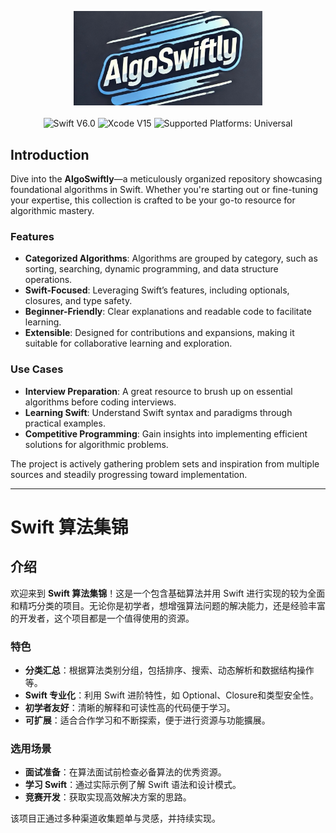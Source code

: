 <p align="center">
<img src="https://github.com/xiangri678/AlgoSwiftly/blob/main/img/AlgoSwiftly_LOGO.jpg" width="60%" alt="AlgoSwiftly Logo" />
<br />
<br />
<img src="https://img.shields.io/badge/Swift-6.0-orange" alt="Swift V6.0" />
<img src="https://img.shields.io/badge/Xcode-15.0-blue" alt="Xcode V15" />
<img src="https://img.shields.io/badge/platforms-Universal-333333.svg" alt="Supported Platforms: Universal" />
<br />
</p>


## Introduction

Dive into the **AlgoSwiftly**—a meticulously organized repository showcasing foundational algorithms in Swift. Whether you're starting out or fine-tuning your expertise, this collection is crafted to be your go-to resource for algorithmic mastery.

### Features
- **Categorized Algorithms**: Algorithms are grouped by category, such as sorting, searching, dynamic programming, and data structure operations.
- **Swift-Focused**: Leveraging Swift’s features, including optionals, closures, and type safety.
- **Beginner-Friendly**: Clear explanations and readable code to facilitate learning.
- **Extensible**: Designed for contributions and expansions, making it suitable for collaborative learning and exploration.

### Use Cases
- **Interview Preparation**: A great resource to brush up on essential algorithms before coding interviews.
- **Learning Swift**: Understand Swift syntax and paradigms through practical examples.
- **Competitive Programming**: Gain insights into implementing efficient solutions for algorithmic problems.

The project is actively gathering problem sets and inspiration from multiple sources and steadily progressing toward implementation.

---

# Swift 算法集锦

## 介绍

欢迎来到 **Swift 算法集锦**！这是一个包含基础算法并用 Swift 进行实现的较为全面和精巧分类的项目。无论你是初学者，想增强算法问题的解决能力，还是经验丰富的开发者，这个项目都是一个值得使用的资源。

### 特色
- **分类汇总**：根据算法类别分组，包括排序、搜索、动态解析和数据结构操作等。
- **Swift 专业化**：利用 Swift 进阶特性，如 Optional、Closure和类型安全性。
- **初学者友好**：清晰的解释和可读性高的代码便于学习。
- **可扩展**：适合合作学习和不断探索，便于进行资源与功能擴展。

### 选用场景
- **面试准备**：在算法面试前检查必备算法的优秀资源。
- **学习 Swift**：通过实际示例了解 Swift 语法和设计模式。
- **竞赛开发**：获取实现高效解决方案的思路。

该项目正通过多种渠道收集题单与灵感，并持续实现。
